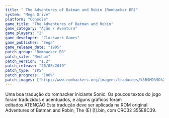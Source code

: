 ```yaml
---
title: " The Adventures of Batman and Robin (Romhacker BR)"
system: "Mega Drive"
platform: "Console"
game_title: "The Adventures of Batman and Robin"
game_category: "Ação / Aventura"
game_players: "2"
game_developer: "Clockwork Games"
game_publisher: "Sega"
game_release_date: "1995"
patch_group: "Romhacker BR"
patch_site: "Nenhum"
patch_version: "1.2"
patch_release: "20/05/2010"
patch_type: "IPS"
patch_progress: "100%"
patch_images: ["http://www.romhackers.org/imagens/traducoes/%5BSMD%5D%20The%20Adventures%20of%20Batman%20and%20Robin%20-%20Romhacker%20BR%20-%201.png","http://www.romhackers.org/imagens/traducoes/%5BSMD%5D%20The%20Adventures%20of%20Batman%20and%20Robin%20-%20Romhacker%20BR%20-%202.png","http://www.romhackers.org/imagens/traducoes/%5BSMD%5D%20The%20Adventures%20of%20Batman%20and%20Robin%20-%20Romhacker%20BR%20-%203.png"]
---
```

Uma boa tradução do romhacker iniciante Sonic. Os poucos textos do jogo foram traduzidos e acentuados, e alguns gráficos foram editados.ATENÇÃO:Esta tradução deve ser aplicada na ROM original Adventures of Batman and Robin, The (E) [!].bin, com CRC32 355E8C39.